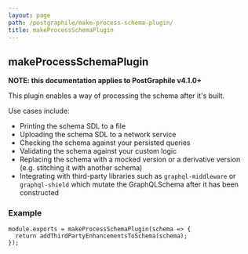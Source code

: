 ```yaml
---
layout: page
path: /postgraphile/make-process-schema-plugin/
title: makeProcessSchemaPlugin
---
```


## makeProcessSchemaPlugin

**NOTE: this documentation applies to PostGraphile v4.1.0+**

This plugin enables a way of processing the schema after it's built.

Use cases include:

 - Printing the schema SDL to a file
 - Uploading the schema SDL to a network service
 - Checking the schema against your persisted queries
 - Validating the schema against your custom logic
 - Replacing the schema with a mocked version or a derivative version (e.g. stitching it with another schema)
 - Integrating with third-party libraries such as `graphql-middleware` or `graphql-shield` which mutate the GraphQLSchema after it has been constructed

### Example

```js{5-7}
module.exports = makeProcessSchemaPlugin(schema => {
  return addThirdPartyEnhancementsToSchema(schema);
});
```